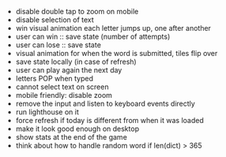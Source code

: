 * disable double tap to zoom on mobile
* disable selection of text 
* win visual animation each letter jumps up, one after another
* user can win :: save state (number of attempts)
* user can lose :: save state
* visual animation for when the word is submitted, tiles flip over
* save state locally (in case of refresh)
* user can play again the next day
* letters POP when typed
* cannot select text on screen
* mobile friendly: disable zoom
* remove the input and listen to keyboard events directly
* run lighthouse on it
* force refresh if today is different from when it was loaded
* make it look good enough on desktop
* show stats at the end of the game
* think about how to handle random word if len(dict) > 365

